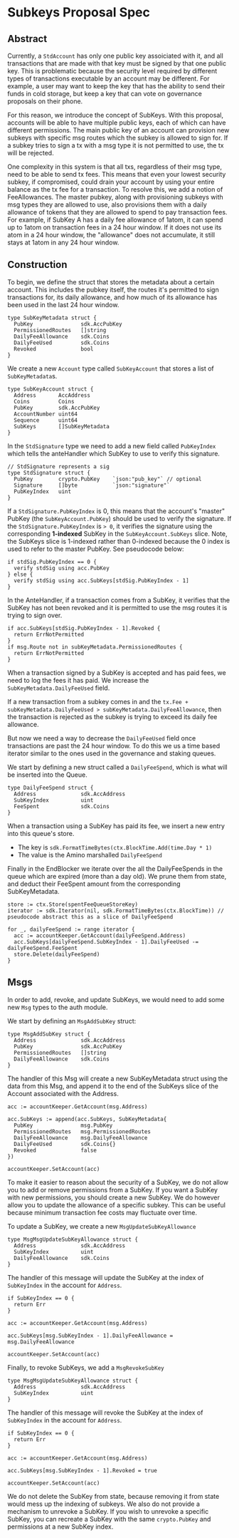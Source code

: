 # Subkeys Proposal Spec

## Abstract

Currently, a `StdAccount` has only one public key assoiciated with it, and all transactions that are made with that key must be signed by that one public key. This is problematic because the security level required by different types of transactions executable by an account may be different. For example, a user may want to keep the key that has the ability to send their funds in cold storage, but keep a key that can vote on governance proposals on their phone.

For this reason, we introduce the concept of SubKeys.  With this proposal, accounts will be able to have multiple public keys, each of which can have different permissions.  The main public key of an account can provision new subkeys with specific msg routes which the subkey is allowed to sign for.  If a subkey tries to sign a tx with a msg type it is not permitted to use, the tx will be rejected.

One complexity in this system is that all txs, regardless of their msg type, need to be able to send tx fees. This means that even your lowest security subkey, if compromised, could drain your account by using your entire balance as the tx fee for a transaction. To resolve this, we add a notion of FeeAllowances.  The master pubkey, along with provisioning subkeys with msg types they are allowed to use, also provisions them with a daily allowance of tokens that they are allowed to spend to pay transaction fees.  For example, if SubKey A has a daily fee allowance of 1atom, it can spend up to 1atom on transaction fees in a 24 hour window.  If it does not use its atom in a 24 hour window, the "allowance" does not accumulate, it still stays at 1atom in any 24 hour window.


## Construction

To begin, we define the struct that stores the metadata about a certain account.  This includes the pubkey itself, the routes it's permitted to sign transactions for, its daily allowance, and how much of its allowance has been used in the last 24 hour window.

```golang
type SubKeyMetadata struct {
  PubKey               sdk.AccPubKey
  PermissionedRoutes   []string
  DailyFeeAllowance    sdk.Coins
  DailyFeeUsed         sdk.Coins
  Revoked              bool
}
```

We create a new `Account` type called `SubKeyAccount` that stores a list of `SubKeyMetadata`s.

```golang
type SubKeyAccount struct {
  Address       AccAddress
  Coins         Coins
  PubKey        sdk.AccPubKey
  AccountNumber uint64
  Sequence      uint64
  SubKeys       []SubKeyMetadata
}
```

In the `StdSignature` type we need to add a new field called `PubKeyIndex` which tells the anteHandler which SubKey to use to verify this signature.

```golang
// StdSignature represents a sig
type StdSignature struct {
  PubKey        crypto.PubKey    `json:"pub_key"` // optional
  Signature     []byte           `json:"signature"`
  PubKeyIndex   uint
}
```

If a `StdSignature.PubKeyIndex` is 0, this means that the account's "master" PubKey (the `SubKeyAccount.PubKey`) should be used to verify the signature.  If the `StdSignature.PubKeyIndex` is `> 0`, it verifies the signature using the corresponding **1-indexed** SubKey in the `SubKeyAccount.SubKeys` slice.  Note, the SubKeys slice is 1-indexed rather than 0-indexed because the 0 index is used to refer to the master PubKey.  See pseudocode below:

```
if stdSig.PubKeyIndex == 0 {
  verify stdSig using acc.PubKey
} else {
  verify stdSig using acc.SubKeys[stdSig.PubKeyIndex - 1]
}
```

In the AnteHandler, if a transaction comes from a SubKey, it verifies that the SubKey has not been revoked and it is permitted to use the msg routes it is trying to sign over.

```
if acc.SubKeys[stdSig.PubKeyIndex - 1].Revoked {
  return ErrNotPermitted
}
if msg.Route not in subKeyMetadata.PermissionedRoutes {
  return ErrNotPermitted
}
```

When a transaction signed by a SubKey is accepted and has paid fees, we need to log the fees it has paid.  We increase the `SubKeyMetadata.DailyFeeUsed` field.

If a new transaction from a subkey comes in and the `tx.Fee + subKeyMetadata.DailyFeeUsed > subKeyMetadata.DailyFeeAllowance`, then the transaction is rejected as the subkey is trying to exceed its daily fee allowance.

But now we need a way to decrease the `DailyFeeUsed` field once transactions are past the 24 hour window.  To do this we us a time based iterator similar to the ones used in the governance and staking queues.

We start by defining a new struct called a `DailyFeeSpend`, which is what will be inserted into the Queue.

```golang
type DailyFeeSpend struct {
  Address              sdk.AccAddress
  SubKeyIndex          uint
  FeeSpent             sdk.Coins
}
```

When a transaction using a SubKey has paid its fee, we insert a new entry into this queue's store.
- The key is `sdk.FormatTimeBytes(ctx.BlockTime.Add(time.Day * 1)`
- The value is the Amino marshalled `DailyFeeSpend`

Finally in the EndBlocker we iterate over the all the DailyFeeSpends in the queue which are expired (more than a day old).  We prune them from state, and deduct their FeeSpent amount from the corresponding SubKeyMetadata.

```
store := ctx.Store(spentFeeQueueStoreKey)
iterator := sdk.Iterator(nil, sdk.FormatTimeBytes(ctx.BlockTime)) // pseudocode abstract this as a slice of DailyFeeSpend

for _, dailyFeeSpend := range iterator {
  acc := accountKeeper.GetAccount(dailyFeeSpend.Address)
  acc.SubKeys[dailyFeeSpend.SubKeyIndex - 1].DailyFeeUsed -= dailyFeeSpend.FeeSpent
  store.Delete(dailyFeeSpend)
}
```

## Msgs

In order to add, revoke, and update SubKeys, we would need to add some new `Msg` types to the auth module.

We start by defining an `MsgAddSubKey` struct:

```golang
type MsgAddSubKey struct {
  Address              sdk.AccAddress
  PubKey               sdk.AccPubKey
  PermissionedRoutes   []string
  DailyFeeAllowance    sdk.Coins
}
```

The handler of this Msg will create a new SubKeyMetadata struct using the data from this Msg, and append it to the end of the SubKeys slice of the Account associated with the Address.

```
acc := accountKeeper.GetAccount(msg.Address)

acc.SubKeys := append(acc.SubKeys, SubKeyMetadata{
  PubKey               msg.PubKey
  PermissionedRoutes   msg.PermissionedRoutes
  DailyFeeAllowance    msg.DailyFeeAllowance
  DailyFeeUsed         sdk.Coins{}
  Revoked              false
})

accountKeeper.SetAccount(acc)
```

To make it easier to reason about the security of a SubKey, we do not allow you to add or remove permissions from a SubKey. If you want a SubKey with new permissions, you should create a new SubKey.  We do however allow you to update the allowance of a specific subkey. This can be useful because minimum transaction fee costs may fluctuate over time.

To update a SubKey, we create a new `MsgUpdateSubKeyAllowance`

```golang
type MsgMsgUpdateSubKeyAllowance struct {
  Address              sdk.AccAddress
  SubKeyIndex          uint
  DailyFeeAllowance    sdk.Coins
}
```

The handler of this message will update the SubKey at the index of `SubKeyIndex` in the account for `Address`.

```
if SubKeyIndex == 0 {
  return Err
}

acc := accountKeeper.GetAccount(msg.Address)

acc.SubKeys[msg.SubKeyIndex - 1].DailyFeeAllowance = msg.DailyFeeAllowance

accountKeeper.SetAccount(acc)
```

Finally, to revoke SubKeys, we add a `MsgRevokeSubKey`

```golang
type MsgMsgUpdateSubKeyAllowance struct {
  Address              sdk.AccAddress
  SubKeyIndex          uint
}
```

The handler of this message will revoke the SubKey at the index of `SubKeyIndex` in the account for `Address`.

```
if SubKeyIndex == 0 {
  return Err
}

acc := accountKeeper.GetAccount(msg.Address)

acc.SubKeys[msg.SubKeyIndex - 1].Revoked = true

accountKeeper.SetAccount(acc)
```

We do not delete the SubKey from state, because removing it from state would mess up the indexing of subkeys.
We also do not provide a mechanism to unrevoke a SubKey.  If you wish to unrevoke a specific SubKey, you can
recreate a SubKey with the same `crypto.PubKey` and permissions at a new SubKey index.
